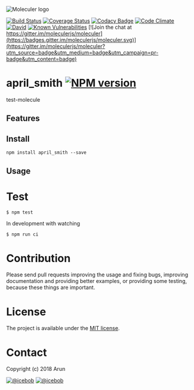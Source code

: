 ![Moleculer logo](http://moleculer.services/images/banner.png)

[![Build Status](https://travis-ci.org/sharmaarun/april_smith.svg?branch=master)](https://travis-ci.org/sharmaarun/april_smith)
[![Coverage Status](https://coveralls.io/repos/github/sharmaarun/april_smith/badge.svg?branch=master)](https://coveralls.io/github/sharmaarun/april_smith?branch=master)
[![Codacy Badge](https://api.codacy.com/project/badge/Grade/<----hash----->)](https://www.codacy.com/app/<---username---->/april_smith?utm_source=github.com&amp;utm_medium=referral&amp;utm_content=sharmaarun/april_smith&amp;utm_campaign=Badge_Grade)
[![Code Climate](https://codeclimate.com/github/sharmaarun/april_smith/badges/gpa.svg)](https://codeclimate.com/github/sharmaarun/april_smith)
[![David](https://img.shields.io/david/sharmaarun/april_smith.svg)](https://david-dm.org/sharmaarun/april_smith)
[![Known Vulnerabilities](https://snyk.io/test/github/sharmaarun/april_smith/badge.svg)](https://snyk.io/test/github/sharmaarun/april_smith)
[![Join the chat at https://gitter.im/moleculerjs/moleculer](https://badges.gitter.im/moleculerjs/moleculer.svg)](https://gitter.im/moleculerjs/moleculer?utm_source=badge&utm_medium=badge&utm_campaign=pr-badge&utm_content=badge)

# april_smith [![NPM version](https://img.shields.io/npm/v/april_smith.svg)](https://www.npmjs.com/package/april_smith)

test-molecule

## Features

## Install
```
npm install april_smith --save
```

## Usage


# Test
```
$ npm test
```

In development with watching

```
$ npm run ci
```

# Contribution
Please send pull requests improving the usage and fixing bugs, improving documentation and providing better examples, or providing some testing, because these things are important.

# License
The project is available under the [MIT license](https://tldrlegal.com/license/mit-license).

# Contact
Copyright (c) 2018 Arun

[![@icebob](https://img.shields.io/badge/github-moleculerjs-green.svg)](https://github.com/moleculerjs) [![@icebob](https://img.shields.io/badge/twitter-Icebobcsi-blue.svg)](https://twitter.com/Icebobcsi)